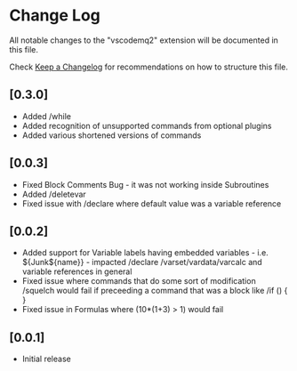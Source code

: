 # Change Log

All notable changes to the "vscodemq2" extension will be documented in this file.

Check [Keep a Changelog](http://keepachangelog.com/) for recommendations on how to structure this file.

## [0.3.0]
- Added /while
- Added recognition of unsupported commands from optional plugins
- Added various shortened versions of commands

## [0.0.3]
- Fixed Block Comments Bug - it was not working inside Subroutines
- Added /deletevar
- Fixed issue with /declare where default value was a variable reference

## [0.0.2]

- Added support for Variable labels having embedded variables - i.e. ${Junk${name}} - impacted /declare /varset/vardata/varcalc and variable references in general
- Fixed issue where commands that do some sort of modification /squelch would fail if preceeding a command that was a block like  /if () { } 
- Fixed issue in Formulas where (10*(1+3) > 1) would fail

## [0.0.1]

- Initial release